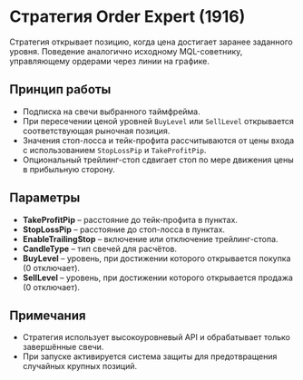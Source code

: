 # Стратегия Order Expert (1916)

Стратегия открывает позицию, когда цена достигает заранее заданного уровня. Поведение аналогично исходному MQL-советнику, управляющему ордерами через линии на графике.

## Принцип работы
- Подписка на свечи выбранного таймфрейма.
- При пересечении ценой уровней `BuyLevel` или `SellLevel` открывается соответствующая рыночная позиция.
- Значения стоп-лосса и тейк-профита рассчитываются от цены входа с использованием `StopLossPip` и `TakeProfitPip`.
- Опциональный трейлинг-стоп сдвигает стоп по мере движения цены в прибыльную сторону.

## Параметры
- **TakeProfitPip** – расстояние до тейк-профита в пунктах.
- **StopLossPip** – расстояние до стоп-лосса в пунктах.
- **EnableTrailingStop** – включение или отключение трейлинг-стопа.
- **CandleType** – тип свечей для расчётов.
- **BuyLevel** – уровень, при достижении которого открывается покупка (0 отключает).
- **SellLevel** – уровень, при достижении которого открывается продажа (0 отключает).

## Примечания
- Стратегия использует высокоуровневый API и обрабатывает только завершённые свечи.
- При запуске активируется система защиты для предотвращения случайных крупных позиций.

